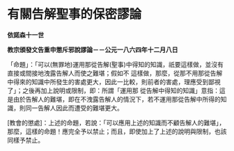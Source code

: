 # 有關告解聖事的保密謬論


**依諾森十一世**

**教宗頒發文告重申懲斥邪說謬論－－公元一八六四年十二月八日**





「命題」：「可以(無罪地)運用那從告解(聖事)中得知的知識，祇要這樣做，並沒有直接或間接地洩露告解人而使之難堪；假如不
這樣做，那麼，從那不用那從告解中得來的知識中所發生的害處更大，因此一比較，則前者的害處，理應受到鄙視了」；之後再加上說明或限制，即：所謂「運用那
從告解中得知的知識」意指：這是由於告解人的難堪，即在不洩露告解人的情況下，若不運用那從告解中所得的知識，則同一告解人因此而遭受的難堪更大。

[教會的懲處]：上述的命題，若說：「可以應用上述的知識而不顧告解人的難堪」，那麼，這樣的命題！應完全予以禁止；而且，即使加上了上述的說明與限制，也該同樣予禁止。

